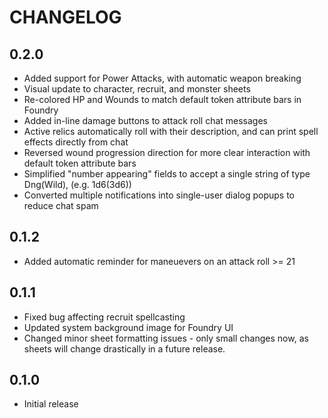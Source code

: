 # CHANGELOG

## 0.2.0
- Added support for Power Attacks, with automatic weapon breaking
- Visual update to character, recruit, and monster sheets
- Re-colored HP and Wounds to match default token attribute bars in Foundry
- Added in-line damage buttons to attack roll chat messages 
- Active relics automatically roll with their description, and can print spell effects directly from chat
- Reversed wound progression direction for more clear interaction with default token attribute bars
- Simplified "number appearing" fields to accept a single string of type Dng(Wild), (e.g. 1d6(3d6))
- Converted multiple notifications into single-user dialog popups to reduce chat spam

## 0.1.2
- Added automatic reminder for maneuevers on an attack roll >= 21

## 0.1.1
- Fixed bug affecting recruit spellcasting
- Updated system background image for Foundry UI
- Changed minor sheet formatting issues - only small changes now, as sheets will change drastically in a future release.

## 0.1.0
- Initial release
